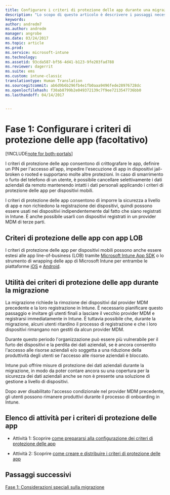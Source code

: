 ```yaml
---
title: Configurare i criteri di protezione delle app durante una migrazione a Intune | Microsoft Docs
description: "Lo scopo di questo articolo è descrivere i passaggi necessari per configurare i criteri di protezione delle app durante una migrazione a Intune."
keywords: 
author: andredm7
ms.author: andredm
manager: angrobe
ms.date: 03/24/2017
ms.topic: article
ms.prod: 
ms.service: microsoft-intune
ms.technology: 
ms.assetid: 93cda587-bf56-4d41-b123-9fe203fad788
ms.reviewer: dagerrit
ms.suite: ems
ms.custom: intune-classic
translationtype: Human Translation
ms.sourcegitcommit: ab6d9b6b296fb4e1fb0aaa9496fede28976728dc
ms.openlocfilehash: f30ab8799b2e049372139c7f9ee7213547736bb0
ms.lasthandoff: 04/14/2017


---
```


# <a name="phase-1-configure-app-protection-policies-optional"></a>Fase 1: Configurare i criteri di protezione delle app (facoltativo)

[!INCLUDE[note for both-portals](../includes/note-for-both-portals.md)]

I criteri di protezione delle app consentono di crittografare le app, definire un PIN per l'accesso all'app, impedire l'esecuzione di app in dispositivi jail-broken o rooted e supportano molte altre protezioni. In caso di smarrimento o furto del telefono di un utente, è possibile cancellare selettivamente i dati aziendali da remoto mantenendo intatti i dati personali applicando i criteri di protezione delle app per dispositivi mobili.

I criteri di protezione delle app consentono di imporre la sicurezza a livello di app e non richiedono la registrazione dei dispositivi, quindi possono essere usati nei dispositivi indipendentemente dal fatto che siano registrati in Intune. È anche possibile usarli con dispositivi registrati in un provider MDM di terze parti.

## <a name="app-protection-policies-with-lob-apps"></a>Criteri di protezione delle app con app LOB

I criteri di protezione delle app per dispositivi mobili possono anche essere estesi alle app line-of-business (LOB) tramite [Microsoft Intune App SDK](https://docs.microsoft.com/intune/deploy-use/use-the-sdk-to-enable-apps-for-mobile-application-management) o lo strumento di wrapping delle app di Microsoft Intune per entrambe le piattaforme [iOS](https://www.microsoft.com/download/details.aspx?id=45218&751be11f-ede8-5a0c-058c-2ee190a24fa6=True) e [Android](https://www.microsoft.com/download/details.aspx?id=47267).

## <a name="how-do-app-protection-policies-help-during-migration"></a>Utilità dei criteri di protezione delle app durante la migrazione

La migrazione richiede la rimozione dei dispositivi dal provider MDM precedente e la loro registrazione in Intune. È necessario pianificare questo passaggio e invitare gli utenti finali a lasciare il vecchio provider MDM e registrarsi immediatamente in Intune. È tuttavia possibile che, durante la migrazione, alcuni utenti ritardino il processo di registrazione e che i loro dispositivi rimangano non gestiti da alcun provider MDM.

Durante questo periodo l'organizzazione può essere più vulnerabile per il furto dei dispositivi e la perdita dei dati aziendali, se è ancora consentito l'accesso alle risorse aziendali e/o soggetta a una riduzione della produttività degli utenti se l'accesso alle risorse aziendali è bloccato.

Intune può offrire misure di protezione dei dati aziendali durante la migrazione, in modo da poter contare ancora su una copertura per la sicurezza dei dati aziendali anche se non è presente una soluzione di gestione a livello di dispositivi.

Dopo aver disabilitato l'accesso condizionale nel provider MDM precedente, gli utenti possono rimanere produttivi durante il processo di onboarding in Intune.

## <a name="task-list-for-app-protection-policies"></a>Elenco di attività per i criteri di protezione delle app

-   Attività 1: Scoprire [come prepararsi alla configurazione dei criteri di protezione delle app](https://docs.microsoft.com/intune/deploy-use/get-ready-to-configure-mobile-app-management-policies-with-microsoft-intune)

-   Attività 2: Scoprire [come creare e distribuire i criteri di protezione delle app](https://docs.microsoft.com/intune/deploy-use/create-and-deploy-mobile-app-management-policies-with-microsoft-intune)

## <a name="next-steps"></a>Passaggi successivi 

[Fase 1: Considerazioni speciali sulla migrazione](https://docs.microsoft.com/intune/plan-design/migration-phase1-special-migration-considerations)

